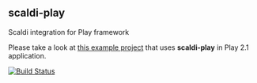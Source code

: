 ## scaldi-play

Scaldi integration for Play framework

Please take a look at [this example project](https://github.com/OlegIlyenko/scaldi-play-example) that uses **scaldi-play**
in Play 2.1 application.

[![Build Status](https://travis-ci.org/OlegIlyenko/scaldi-play.png)](https://travis-ci.org/OlegIlyenko/scaldi-play)
